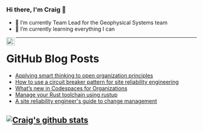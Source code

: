 ### Hi there, I'm Craig 👋

<!--
**CraigTeelFugro/CraigTeelFugro** is a ✨ _special_ ✨ repository because its `README.md` (this file) appears on your GitHub profile.

Here are some ideas to get you started:
-->

- 🔭 I’m currently Team Lead for the Geophysical Systems team
- 🌱 I’m currently learning everything I can

[<img align="left" alt="Craig Teel | LinkedIn" width="22px" src="https://cdn.jsdelivr.net/npm/simple-icons@v3/icons/linkedin.svg" />][linkedin]

---

# GitHub Blog Posts

<!-- BLOG-POST-LIST:START -->
- [Applying smart thinking to open organization principles](https://opensource.com/open-organization/22/6/applying-smart-thinking-open-organization-principles)
- [How to use a circuit breaker pattern for site reliability engineering](https://opensource.com/article/22/6/circuit-breaker-pattern-site-reliability-engineering)
- [What’s new in Codespaces for Organizations](https://github.blog/2022-06-22-whats-new-in-codespaces-for-organizations/)
- [Manage your Rust toolchain using rustup](https://opensource.com/article/22/6/rust-toolchain-rustup)
- [A site reliability engineer&#39;s guide to change management](https://opensource.com/article/22/6/change-management-site-reliability-engineers)
<!-- BLOG-POST-LIST:END -->

## [![Craig's github stats](https://github-readme-stats.vercel.app/api?username=craigteelfugro)](https://github.com/anuraghazra/github-readme-stats)


[linkedin]: https://linkedin.com/in/craig-teel-b8786771
